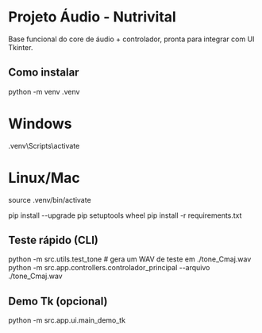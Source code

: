 # Projeto Áudio - Nutrivital

Base funcional do core de áudio + controlador, pronta para integrar com UI Tkinter.

## Como instalar

python -m venv .venv
# Windows
.venv\Scripts\activate
# Linux/Mac
source .venv/bin/activate

pip install --upgrade pip setuptools wheel
pip install -r requirements.txt

## Teste rápido (CLI)

python -m src.utils.test_tone  # gera um WAV de teste em ./tone_Cmaj.wav
python -m src.app.controllers.controlador_principal --arquivo ./tone_Cmaj.wav

## Demo Tk (opcional)

python -m src.app.ui.main_demo_tk